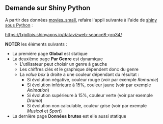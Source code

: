 ## Demande sur Shiny Python

A partir des données [movies_small](https://fxjollois.github.io/donnees/movies_small.csv), refaire l'appli suivante à l'aide de [shiny sous Python](https://shiny.posit.co/py/) :

<https://fxjollois.shinyapps.io/datavizweb-seance8-grp34/>

**NOTER** les éléments suivants :

- La première page **Global** est statique
- La deuxième page **Par Genre** est dynamique
    - L'utilisateur peut choisir un genre à gauche
    - Les chiffres clés et le graphique dépendent donc du genre
    - La *value box* à droite a une couleur dépendant du résultat :
        - Si évolution négative, couleur rouge (voir par exemple *Romance*)
        - Si évolution inférieure à 15%, couleur jaune (voir par exemple *Animation*)
        - Si évolution supérieure à 15%, couleur verte (voir par exemple *Drama*)
        - Si évolution non calculable, couleur grise (voir par exemple *Musical* et *Sport*)
- La dernière page **Données brutes** est elle aussi statique



